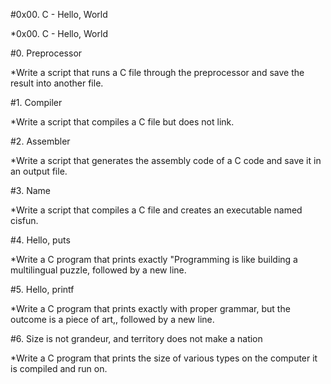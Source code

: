 #0x00. C - Hello, World

 *0x00. C - Hello, World

#0. Preprocessor

 *Write a script that runs a C file through the preprocessor and save the result into another file.

#1. Compiler

 *Write a script that compiles a C file but does not link.

#2. Assembler

 *Write a script that generates the assembly code of a C code and save it in an output file.

#3. Name

 *Write a script that compiles a C file and creates an executable named cisfun.

#4. Hello, puts

 *Write a C program that prints exactly "Programming is like building a multilingual puzzle, followed by a new line.

#5. Hello, printf

 *Write a C program that prints exactly with proper grammar, but the outcome is a piece of art,, followed by a new line.

#6. Size is not grandeur, and territory does not make a nation

 *Write a C program that prints the size of various types on the computer it is compiled and run on.


